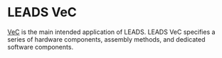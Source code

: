 # LEADS VeC

[VeC](https://www.villanovacollege.org/giving/vec-project) is the main intended application of LEADS. LEADS VeC specifies a series of hardware components, assembly methods, and dedicated software components.